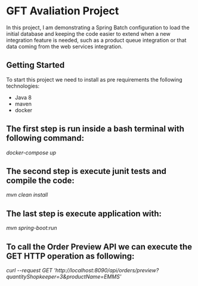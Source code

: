 # GFT Avaliation Project

In this project, I am demonstrating a Spring Batch configuration to load the initial database and keeping the code easier to extend when a new integration feature is needed, such as a product queue integration or that data coming from the web services integration.

## Getting Started 

To start this project we need to install as pre requirements the following technologies:

- Java 8
- maven
- docker

## The first step is run inside a bash terminal with following command:

_docker-compose up_

## The second step is execute junit tests and compile the code:

_mvn clean install_

## The last step is execute application with:

_mvn spring-boot:run_

## To call the Order Preview API we can execute the GET HTTP operation as following:

_curl --request GET 'http://localhost:8090/api/orders/preview?quantityShopkeeper=3&productName=EMMS'_

